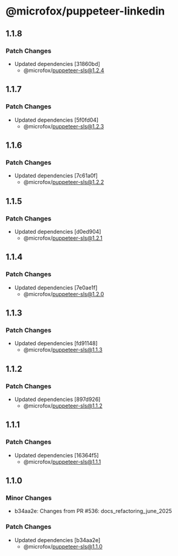 # @microfox/puppeteer-linkedin

## 1.1.8

### Patch Changes

- Updated dependencies [31860bd]
  - @microfox/puppeteer-sls@1.2.4

## 1.1.7

### Patch Changes

- Updated dependencies [5f0fd04]
  - @microfox/puppeteer-sls@1.2.3

## 1.1.6

### Patch Changes

- Updated dependencies [7c61a0f]
  - @microfox/puppeteer-sls@1.2.2

## 1.1.5

### Patch Changes

- Updated dependencies [d0ed904]
  - @microfox/puppeteer-sls@1.2.1

## 1.1.4

### Patch Changes

- Updated dependencies [7e0ae1f]
  - @microfox/puppeteer-sls@1.2.0

## 1.1.3

### Patch Changes

- Updated dependencies [fd91148]
  - @microfox/puppeteer-sls@1.1.3

## 1.1.2

### Patch Changes

- Updated dependencies [897d926]
  - @microfox/puppeteer-sls@1.1.2

## 1.1.1

### Patch Changes

- Updated dependencies [16364f5]
  - @microfox/puppeteer-sls@1.1.1

## 1.1.0

### Minor Changes

- b34aa2e: Changes from PR #536: docs_refactoring_june_2025

### Patch Changes

- Updated dependencies [b34aa2e]
  - @microfox/puppeteer-sls@1.1.0
